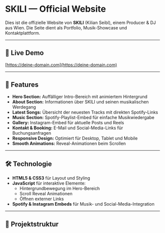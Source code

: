 # SKILI — Official Website

Dies ist die offizielle Website von **SKILI** (Kilian Seibl), einem Producer & DJ aus Wien. Die Seite dient als Portfolio, Musik-Showcase und Kontaktplattform.

---

## 🔗 Live Demo
[https://deine-domain.com](https://deine-domain.com)  

---

## 🎵 Features
- **Hero Section:** Auffälliger Intro-Bereich mit animiertem Hintergrund
- **About Section:** Informationen über SKILI und seinen musikalischen Werdegang
- **Latest Songs:** Übersicht der neuesten Tracks mit direkten Spotify-Links
- **Music Section:** Spotify-Playlist-Embed für einfache Musikwiedergabe
- **Gallery:** Instagram-Embed für aktuelle Posts und Reels
- **Kontakt & Booking:** E-Mail und Social-Media-Links für Buchungsanfragen
- **Responsive Design:** Optimiert für Desktop, Tablet und Mobile
- **Smooth Animations:** Reveal-Animationen beim Scrollen

---

## 🛠️ Technologie
- **HTML5 & CSS3** für Layout und Styling
- **JavaScript** für interaktive Elemente:
  - Hintergrundbewegung im Hero-Bereich
  - Scroll Reveal Animationen
  - Öffnen externer Links
- **Spotify & Instagram Embeds** für Musik- und Social-Media-Integration

---

## 📂 Projektstruktur
